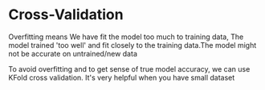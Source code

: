 # Cross-Validation

Overfitting means We have fit the model too much to training data, The model trained 'too well' and fit closely to the training data.The model might not be accurate on untrained/new data

To avoid overfitting and to get sense of true model accuracy, we can use KFold cross validation. It's very helpful when you have small dataset
